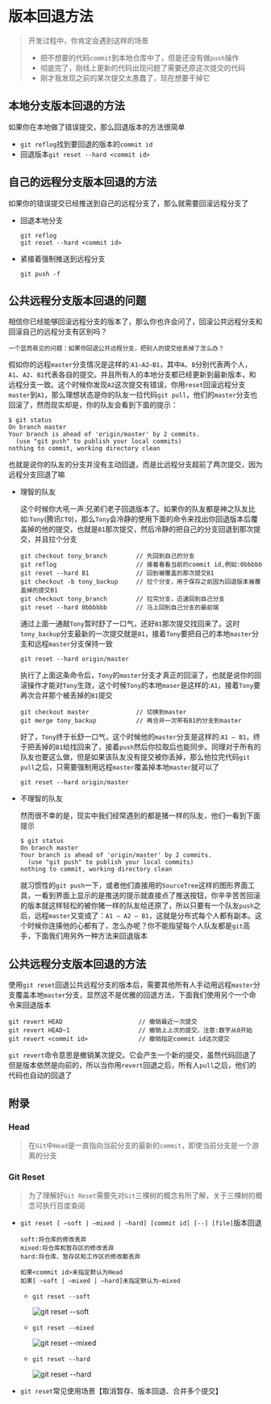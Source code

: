 # 版本回退方法

> 开发过程中，你肯定会遇到这样的场景
>
> - 把不想要的代码`commit`到本地仓库中了，但是还没有做`push`操作
> - 彻底完了，刚线上更新的代码出现问题了需要还原这次提交的代码
> - 刚才我发现之前的某次提交太愚蠢了，现在想要干掉它

## 本地分支版本回退的方法

如果你在本地做了错误提交，那么回退版本的方法很简单

- `git reflog`找到要回退的版本的`commit id`
- 回退版本`git reset --hard <commit id>`

## 自己的远程分支版本回退的方法

如果你的错误提交已经推送到自己的远程分支了，那么就需要回滚远程分支了

- 回退本地分支

  ```
  git reflog
  git reset --hard <commit id>
  ```

- 紧接着强制推送到远程分支

  ```
  git push -f
  ```

## 公共远程分支版本回退的问题

相信你已经能够回滚远程分支的版本了，那么你也许会问了，回滚公共远程分支和回滚自己的远程分支有区别吗？ 

```
一个显而易见的问题：如果你回退公共远程分支，把别人的提交给丢掉了怎么办？
```

假如你的远程`master`分支情况是这样的:`A1–A2–B1`，其中`A`、`B`分别代表两个人，`A1`、`A2`、`B1`代表各自的提交。并且所有人的本地分支都已经更新到最新版本，和远程分支一致。这个时候你发现`A2`这次提交有错误，你用`reset`回滚远程分支`master`到`A1`，那么理想状态是你的队友一拉代码`git pull`，他们的`master`分支也回滚了，然而现实却是，你的队友会看到下面的提示：

```
$ git status
On branch master
Your branch is ahead of 'origin/master' by 2 commits.
  (use "git push" to publish your local commits)
nothing to commit, working directory clean
```

也就是说你的队友的分支并没有主动回退，而是比远程分支超前了两次提交，因为远程分支回退了嘛

- 理智的队友

  这个时候你大吼一声:兄弟们老子回退版本了。如果你的队友都是神之队友比如:`Tony`(腾讯`CTO`)，那么`Tony`会冷静的使用下面的命令来找出你回退版本后覆盖掉的他的提交，也就是`B1`那次提交，然后冷静的把自己的分支回退到那次提交，并且拉个分支

  ```
  git checkout tony_branch        // 先回到自己的分支  
  git reflog                      // 接着看看当前的commit id,例如:0bbbbb    
  git reset --hard B1             // 回到被覆盖的那次提交B1
  git checkout -b tony_backup     // 拉个分支，用于保存之前因为回退版本被覆盖掉的提交B1
  git checkout tony_branch        // 拉完分支，迅速回到自己分支
  git reset --hard 0bbbbbb        // 马上回到自己分支的最前端
  ```

  通过上面一通敲`Tony`暂时舒了一口气，还好`B1`那次提交找回来了。这时`tony_backup`分支最新的一次提交就是`B1`，接着`Tony`要把自己的本地`master`分支和远程`master`分支保持一致

  ```
  git reset --hard origin/master
  ```

  执行了上面这条命令后，`Tony`的`master`分支才真正的回滚了，也就是说你的回滚操作才能对`Tony`生效，这个时候`Tony`的本地`maser`是这样的:`A1`，接着`Tony`要再次合并那个被丢掉的`B1`提交

  ```
  git checkout master             // 切换到master
  git merge tony_backup           // 再合并一次带有B1的分支到master
  ```

  好了，`Tony`终于长舒一口气，这个时候他的`master`分支是这样的:`A1 – B1`，终于把丢掉的`B1`给找回来了，接着`push`然后你拉取后也能同步。同理对于所有的队友也要这么做，但是如果该队友没有提交被你丢掉，那么他拉完代码`git pull`之后，只需要强制用远程`master`覆盖掉本地`master`就可以了

  ```
  git reset --hard origin/master
  ```

- 不理智的队友

  然而很不幸的是，现实中我们经常遇到的都是猪一样的队友，他们一看到下面提示

  ```
  $ git status
  On branch master
  Your branch is ahead of 'origin/master' by 2 commits.
    (use "git push" to publish your local commits)
  nothing to commit, working directory clean
  ```

  就习惯性的`git push`一下，或者他们直接用的`SourceTree`这样的图形界面工具，一看到界面上显示的是推送的提示就直接点了推送按钮，你辛辛苦苦回滚的版本就这样轻松的被你猪一样的队友给还原了，所以只要有一个队友`push`之后，远程`master`又变成了：`A1 – A2 – B1`，这就是分布式每个人都有副本。这个时候你连揍他的心都有了，怎么办呢？你不能指望每个人队友都是`git`高手，下面我们用另外一种方法来回退版本

## 公共远程分支版本回退的方法

使用`git reset`回退公共远程分支的版本后，需要其他所有人手动用远程`master`分支覆盖本地`master`分支，显然这不是优雅的回退方法，下面我们使用另个一个命令来回退版本

```
git revert HEAD                     // 撤销最近一次提交
git revert HEAD~1                   // 撤销上上次的提交，注意:数字从0开始
git revert <commit id>              // 撤销指定commit id这次提交
```

`git revert`命令意思是撤销某次提交。它会产生一个新的提交，虽然代码回退了但是版本依然是向前的，所以当你用`revert`回退之后，所有人`pull`之后，他们的代码也自动的回退了

## 附录

### Head

> 在`Git`中`Head`是一直指向当前分支的最新的`commit`，即使当前分支是一个游离的分支

### Git Reset

> 为了理解好`Git Reset`需要先对`Git`三棵树的概念有所了解，关于三棵树的概念可执行百度查阅

- `git reset [ –soft | –mixed | –hard] [commit id] [--] [file]`版本回退

  ```
  soft:将仓库的修改丢弃
  mixed:将仓库和暂存区的修改丢弃
  hard:将仓库、暂存区和工作区的修改都丢弃
  
  如果<commit id>未指定默认为Head
  如果[ –soft | –mixed | –hard]未指定默认为–mixed
  ```

  - `git reset --soft`

    ![git reset --soft](https://raw.githubusercontent.com/RobertoHuang/RGP-LEARNING/master/Git/images/git%20reset%20--soft.png)

  - `git reset --mixed`

    ![git reset --mixed](https://raw.githubusercontent.com/RobertoHuang/RGP-LEARNING/master/Git/images/git%20reset%20--mixed.png)

  - `git reset --hard`

    ![git reset --hard](https://raw.githubusercontent.com/RobertoHuang/RGP-LEARNING/master/Git/images/git%20reset%20--hard.png)

- `git reset`常见使用场景【取消暂存、版本回退、合并多个提交】